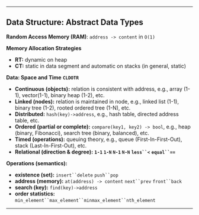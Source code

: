 ***
Data Structure: Abstract Data Types
----


**Random Access Memory (RAM)**: `address -> content` in `O(1)`


**Memory Allocation Strategies**

* **RT:** dynamic on heap
* **CT:** static in data segment and automatic on stacks (in general, static)


**Data: Space and Time** 
**`CLDOTR`**

* **Continuous (objects):** relation is consistent with address, e.g., array (1-1), vector(1-1), binary heap (1-2), etc.
* **Linked (nodes):** relation is maintained in node, e.g., linked list (1-1), binary tree (1-2), rooted ordered tree (1-N), etc.
* **Distributed:** `hash(key)->address`, e.g., hash table, directed address table, etc.
* **Ordered (partial or complete):**  `compare(key1, key2) -> bool`, e.g.,  heap (binary, Fibonacci), search tree (binary, balanced), etc.
* **Timed (operations):** queuing theory, e.g., queue (First-In-First-Out), stack (Last-In-First-Out), etc.
* **Relational (direction & degree):** **`1-1` `1-N` `N-1` `N-N`** **`less``<`** **`equal``==`**

**Operations (semantics):**

* **existence (set):** `insert``delete` `push``pop`
* **address (memory):** `at(address) -> content` `next``prev` `front``back`
* **search (key):** `find(key)->address` 
* **order statistics:** `min_element``max_element``minmax_element``nth_element`

***
